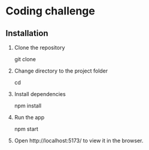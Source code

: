 # Coding challenge

## Installation

1. Clone the repository

   git clone 

2. Change directory to the project folder

   cd 

3. Install dependencies

   npm install

4. Run the app

   npm start

5. Open http://localhost:5173/ to view it in the browser.
